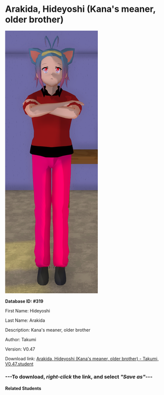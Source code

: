 # Arakida, Hideyoshi (Kana's meaner, older brother)

<img src="Files/Arakida, Hideyoshi (Kana's meaner, older brother).png" title="Arakida, Hideyoshi (Kana's meaner, older brother) - Takumi, V0.47">

**Database ID: #319**

First Name: Hideyoshi

Last Name: Arakida

Description: Kana's meaner, older brother

Author: Takumi

Version: V0.47

Download link: <a href="https://raw.githubusercontent.com/Arbiter1223/Daigaku-Gurashi-Custom-Students/master/Students/Files/Arakida%2C%20Hideyoshi%20(Kana's%20meaner%2C%20older%20brother)%20-%20Takumi%2C%20V0.47.student">Arakida, Hideyoshi (Kana's meaner, older brother) - Takumi, V0.47.student</a>

### ---**To download, _right-click_ the link, and select _"Save as"_**---

#### Related Students

